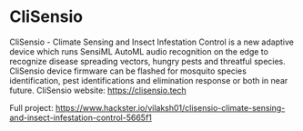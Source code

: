 # CliSensio
CliSensio - Climate Sensing and Insect Infestation Control is a new adaptive device which runs SensiML AutoML audio recognition on the edge to recognize disease spreading vectors, hungry pests and threatful species. CliSensio device firmware can be flashed for mosquito species identification, pest identifications and elimination response or both in near future.
CliSensio website: https://clisensio.tech

Full project: https://www.hackster.io/vilaksh01/clisensio-climate-sensing-and-insect-infestation-control-5665f1
